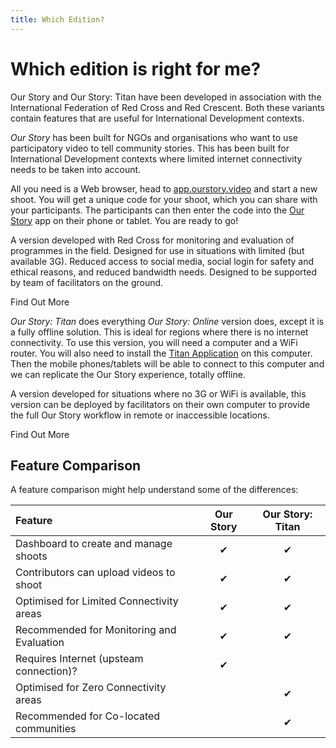 ```yaml
---
title: Which Edition?
---
```


# Which edition is right for me? 

<Leader>

Our Story and Our Story: Titan have been developed in association with the International Federation of Red Cross and Red Crescent. Both these variants contain features that are useful for International Development contexts.

</Leader>

<el-tabs>

<el-tab-pane label="Our Story Online">

_Our Story_ has been built for NGOs and organisations who want to use participatory video to tell community stories. This has been built for International Development contexts where limited internet connectivity needs to be taken into account. 

All you need is a Web browser, head to [app.ourstory.video](https://app.ourstory.video) and start a new shoot. You will get a unique code for your shoot, which you can share with your participants. The participants can then enter the code into the [Our Story](https://play.google.com/store/apps/details?id=uk.ac.ncl.di.bootlegger.ifrc) app on their phone or tablet. You are ready to go! 

A version developed with Red Cross for monitoring and evaluation of programmes in the field. Designed for use in situations with limited \(but available 3G\). Reduced access to social media, social login for safety and ethical reasons, and reduced bandwidth needs. Designed to be supported by team of facilitators on the ground.

<LinkButton url="/quickstart/online/">Find Out More</LinkButton>

</el-tab-pane> 

<el-tab-pane label="Our Story Titan" name="1">

_Our Story: Titan_ does everything _Our Story: Online_ version does, except it is a fully offline solution. This is ideal for regions where there is no internet connectivity. To use this version, you will need a computer and a WiFi router. You will also need to install the [Titan Application](/quickstart/titan/) on this computer. Then the mobile phones/tablets will be able to connect to this computer and we can replicate the Our Story experience, totally offline.

A version developed for situations where no 3G or WiFi is available, this version can be deployed by facilitators on their own computer to provide the full Our Story workflow in remote or inaccessible locations.

<LinkButton url="/quickstart/titan/">Find Out More</LinkButton>

</el-tab-pane>

</el-tabs>

## Feature Comparison

A feature comparison might help understand some of the differences: 

| Feature | Our Story | Our Story: Titan |
| :--- | :---: | :---: |
| Dashboard to create and manage shoots | ✔ | ✔ |
| Contributors can upload videos to shoot | ✔ | ✔ |
| Optimised for Limited Connectivity areas |  ✔ | ✔ |
| Recommended for Monitoring and Evaluation |  ✔ |  ✔ |
| Requires Internet (upsteam connection)?  | ✔ |  |
| Optimised for Zero Connectivity areas |  | ✔ |
| Recommended for Co-located communities | | ✔ |